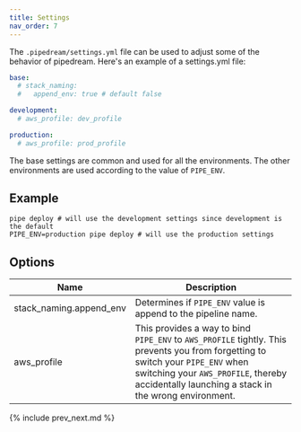 ```yaml
---
title: Settings
nav_order: 7
---
```


The `.pipedream/settings.yml` file can be used to adjust some of the behavior of pipedream.  Here's an example of a settings.yml file:

```yaml
base:
  # stack_naming:
  #   append_env: true # default false

development:
  # aws_profile: dev_profile

production:
  # aws_profile: prod_profile
```

The base settings are common and used for all the environments. The other environments are used according to the value of `PIPE_ENV`.

## Example

    pipe deploy # will use the development settings since development is the default
    PIPE_ENV=production pipe deploy # will use the production settings

## Options

Name | Description
--- | ---
stack_naming.append_env | Determines if `PIPE_ENV` value is append to the pipeline name.
aws_profile | This provides a way to bind `PIPE_ENV` to `AWS_PROFILE` tightly. This prevents you from forgetting to switch your `PIPE_ENV` when switching your `AWS_PROFILE`, thereby accidentally launching a stack in the wrong environment.

{% include prev_next.md %}
